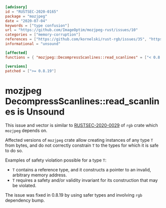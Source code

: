 ```toml
[advisory]
id = "RUSTSEC-2020-0165"
package = "mozjpeg"
date = "2020-07-04"
keywords = ["type confusion"]
url = "https://github.com/ImageOptim/mozjpeg-rust/issues/10"
categories = ["memory-corruption"]
references = ["https://github.com/kornelski/rust-rgb/issues/35", "https://rustsec.org/advisories/RUSTSEC-2020-0029.html"]
informational = "unsound"

[affected]
functions = { "mozjpeg::DecompressScanlines::read_scanlines" = ["< 0.8.19"] }

[versions]
patched = [">= 0.8.19"]
```
# mozjpeg DecompressScanlines::read_scanlines is Unsound

This issue and vector is similar to [RUSTSEC-2020-0029] of `rgb` crate which `mozjpeg` depends on.

Affected versions of `mozjpeg` crate allow creating instances of any type `T` from bytes,
and do not correctly constrain `T` to the types for which it is safe to do so.

Examples of safety violation possible for a type `T`:

* `T` contains a reference type, and it constructs a pointer to an invalid, arbitrary memory address.
* `T` requires a safety and/or validity invariant for its construction that may be violated.

The issue was fixed in 0.8.19 by using safer types and involving `rgb` dependency bump.

[RUSTSEC-2020-0029]: https://rustsec.org/advisories/RUSTSEC-2020-0029.html
